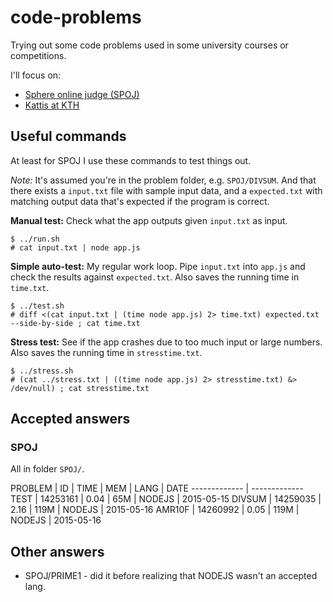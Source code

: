 # code-problems
Trying out some code problems used in some university courses or competitions.

I'll focus on:

* [Sphere online judge (SPOJ)](http://www.spoj.com/)
* [Kattis at KTH](https://kth.kattis.com)

## Useful commands
At least for SPOJ I use these commands to test things out.

*Note:* It's assumed you're in the problem folder, e.g. `SPOJ/DIVSUM`. And that there exists a `input.txt` file with sample input data, and a `expected.txt` with matching output data that's expected if the program is correct.

**Manual test:** Check what the app outputs given `input.txt` as input.

````
$ ../run.sh
# cat input.txt | node app.js
````

**Simple auto-test:** My regular work loop. Pipe `input.txt` into `app.js` and check the results against `expected.txt`. Also saves the running time in `time.txt`.

````
$ ../test.sh
# diff <(cat input.txt | (time node app.js) 2> time.txt) expected.txt --side-by-side ; cat time.txt
````

**Stress test:** See if the app crashes due to too much input or large numbers. Also saves the running time in `stresstime.txt`.
````
$ ../stress.sh
# (cat ../stress.txt | ((time node app.js) 2> stresstime.txt) &> /dev/null) ; cat stresstime.txt
````

## Accepted answers

### SPOJ
All in folder `SPOJ/`.

PROBLEM | ID | TIME | MEM | LANG | DATE
------------- | -------------
TEST | 14253161 | 0.04 | 65M | NODEJS | 2015-05-15
DIVSUM | 14259035 | 2.16 | 119M | NODEJS | 2015-05-16
AMR10F | 14260992 | 0.05 | 119M | NODEJS | 2015-05-16

## Other answers

* SPOJ/PRIME1 - did it before realizing that NODEJS wasn't an accepted lang.
